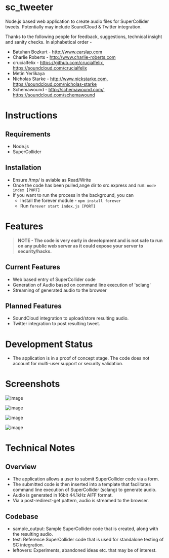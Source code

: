 sc_tweeter
=========

Node.js based web application to create audio files for SuperCollider tweets. Potentially may include SoundCloud &amp; Twitter integration.


Thanks to the following people for feedback, suggestions, technical insight and sanity checks. In alphabetical order -

- Batuhan Bozkurt - http://www.earslap.com
- Charlie Roberts - http://www.charlie-roberts.com
- crucialfelix - https://github.com/crucialfelix, https://soundcloud.com/crucialfelix
- Metin Yerlikaya
- Nicholas Starke - http://www.nickstarke.com, https://soundcloud.com/nicholas-starke
- Schemawound - http://schemawound.com/, https://soundcloud.com/schemawound


Instructions
=========

Requirements
---------
- Node.js
- SuperCollider

Installation
---------
- Ensure /tmp/ is aviable as Read/Write
- Once the code has been pulled,ange dir to src.express and run: <code>node index [PORT]</code>
- If you want to run the process in the background, you can 
  - Install the forever module - <code>npm install forever</code>
  - Run <code>forever start index.js [PORT]</code>

Features
=========

> **NOTE - The code is very early in development and is not safe to run on any public web server as it could expose your server to security/hacks.**

Current Features
---------

- Web based entry of SuperCollider code
- Generation of Audio based on command line execution of 'sclang'
- Streaming of generated audio to the browser

Planned Features
---------

- SoundCloud integration to upload/store resulting audio.
- Twitter integration to post resulting tweet.


Development Status
=========

- The application is in a proof of concept stage. The code does not account for multi-user support or security validation.

Screenshots
=========

![image](https://github.com/dysf/sc_tweeter/blob/master/sample_output/01%20-%20main.png?raw=true)

![image](https://github.com/dysf/sc_tweeter/blob/master/sample_output/02%20-%20post%20sc%20execution.png?raw=true)

![image](https://github.com/dysf/sc_tweeter/blob/master/sample_output/03%20-%20post%20soundcloud%20connect.png?raw=true)

![image](https://github.com/dysf/sc_tweeter/blob/master/sample_output/04%20-%20scdocs%20integration.png?raw=true)


Technical Notes
=========

Overview
---------

- The application allows a user to submit SuperCollider code via a form. 
- The submitted code is then inserted into a template that facilitates command line execution of SuperCollider (sclang) to generate audio.
- Audio is generated in 16bit 44.1kHz AIFF format.
- Via a post-redirect-get pattern, audio is streamed to the browser.

Codebase
---------

- sample_output: Sample SuperCollider code that is created, along with the resulting audio.
- test: Reference SuperCollider code that is used for standalone testing of SC integration. 
- leftovers: Experiments, abandoned ideas etc. that may be of interest.


